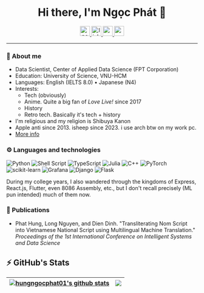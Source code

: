 <div align="center">
  <div>
    <h1> Hi there, I'm Ngọc Phát 👀 </h1> 
  </div>
</div>

<div align="center">  
    <a href="https://hungngocphat01.github.io/" target="_blank">
        <img src=https://img.shields.io/badge/Portfolio-hungngocphat01-%234ea94b?&labelColor=101010&style=for-the-badge alt=portfolio style="margin-bottom: 5px;" height="26" />
    </a>
    <a href="https://linkedin.com/in/hungngocphat-hcmus" target="_blank">
        <img src=https://img.shields.io/badge/hungngocphat-blue?style=for-the-badge&logo=linkedin&logoColor=white alt=linkedin style="margin-bottom: 5px;" height="26" />
    </a>
    <a href="https://t.me/hiraki01" target="_blank">
        <img src=https://img.shields.io/badge/@hiraki01-2CA5E0?style=for-the-badge&logo=telegram&logoColor=white style="margin-bottom: 5px;" height="26"/>
  </a>
      <a href="mailto:hungngocphat01@gmail.com" target="_blank">
        <img src=https://img.shields.io/badge/hungngocphat01-D14836?style=for-the-badge&logo=gmail&logoColor=white style="margin-bottom: 5px;" height="26" />
    </a>
</div>
  
--------------------------

### 💬 About me
- Data Scientist, Center of Applied Data Science (FPT Corporation)
- Education: University of Science, VNU-HCM
- Languages: English (IELTS 8.0) • Japanese (N4)
- Interests:  
  - Tech (obviously)
  - Anime. Quite a big fan of _Love Live!_ since 2017
  - History
  - Retro tech. Basically it's tech + history
- I'm religious and my religion is Shibuya Kanon
- Apple anti since 2013. isheep since 2023. i use arch btw on my work pc.
- [More info](https://hungngocphat01.github.io)

### ⚙️ Languages and technologies
![Python](https://img.shields.io/badge/python-3670A0?style=for-the-badge&logo=python&logoColor=ffdd54) ![Shell Script](https://img.shields.io/badge/shell_script-%23121011.svg?style=for-the-badge&logo=gnu-bash&logoColor=white) ![TypeScript](https://img.shields.io/badge/typescript-%23007ACC.svg?style=for-the-badge&logo=typescript&logoColor=white) ![Julia](https://img.shields.io/badge/-Julia-9558B2?style=for-the-badge&logo=julia&logoColor=white) ![C++](https://img.shields.io/badge/c++-%2300599C.svg?style=for-the-badge&logo=c%2B%2B&logoColor=white) ![PyTorch](https://img.shields.io/badge/PyTorch-%23EE4C2C.svg?style=for-the-badge&logo=PyTorch&logoColor=white) ![scikit-learn](https://img.shields.io/badge/scikit--learn-%23F7931E.svg?style=for-the-badge&logo=scikit-learn&logoColor=white)
 ![Grafana](https://img.shields.io/badge/grafana-%23F46800.svg?style=for-the-badge&logo=grafana&logoColor=white) ![Django](https://img.shields.io/badge/django-%23092E20.svg?style=for-the-badge&logo=django&logoColor=white) ![Flask](https://img.shields.io/badge/flask-%23000.svg?style=for-the-badge&logo=flask&logoColor=white)

During my college years, I also wandered through the kingdoms of Express, React.js, Flutter, even 8086 Assembly, etc., but I don't recall precisely (ML pun intended) much of them now.

### 📖 Publications
- Phat Hung, Long Nguyen, and Dien Dinh. "Transliterating Nom Script into Vietnamese National Script using Multilingual Machine Translation." _Proceedings of the 1st International Conference on Intelligent Systems and Data Science_



## ⚡ GitHub's Stats

<div align="center">

| <a href="https://github.com/hungngocphat01"><img align="center" src="https://github-readme-stats.vercel.app/api?username=hungngocphat01&show_icons=true&include_all_commits=true&count_private=true&hide_border=true&theme=react" alt="hungngocphat01's github stats" /></a> | <a href="https://github.com/hungngocphat01"><img align="center" src="https://github-readme-stats.vercel.app/api/top-langs/?username=hungngocphat01&layout=compact&hide_border=true&hide=html,jupyter%20notebook&langs_count=10&theme=react&exclude_repo=HCMUS-NachOS-Project,OpenCore-Thinkpad-T430s" /></a> |
| ------------- | ------------- |
  
</div>
